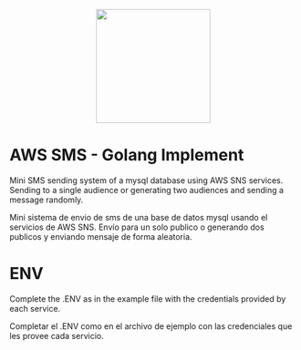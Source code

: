 <p align="center"><a href="https://carlosgrowth.com/"><img src="https://carlosgrowth.com/_nuxt/img/06308a4.svg" width=200/></a></p>

# AWS SMS - Golang Implement

Mini SMS sending system of a mysql database using AWS SNS services. Sending to a single audience or generating two audiences and sending a message randomly.

Mini sistema de envio de sms de una base de datos mysql usando el servicios de AWS SNS. Envío para un solo publico o generando dos publicos y enviando mensaje de forma aleatoria.
# ENV
Complete the .ENV as in the example file with the credentials provided by each service.

Completar el .ENV como en el archivo de ejemplo con las credenciales que les provee cada servicio.

